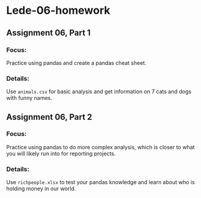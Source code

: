 # Lede-06-homework
 
## Assignment 06, Part 1

### Focus: 
Practice using pandas and create a pandas cheat sheet. 

### Details: 
Use `animals.csv` for basic analysis and get information on 7 cats and dogs with funny names. 



## Assignment 06, Part 2

### Focus: 
Practice using pandas to do more complex analysis, which is closer to what you will likely run into for reporting projects. 

### Details: 
Use `richpeople.xlsx` to test your pandas knowledge and learn about who is holding money in our world. 